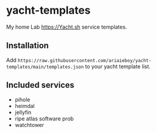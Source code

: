 # yacht-templates
My home Lab https://Yacht.sh service templates.

## Installation
Add `https://raw.githubusercontent.com/ariaieboy/yacht-templates/main/templates.json` to your yacht template list.

## Included services
* pihole
* heimdal
* jellyfin
* ripe atlas software prob
* watchtower